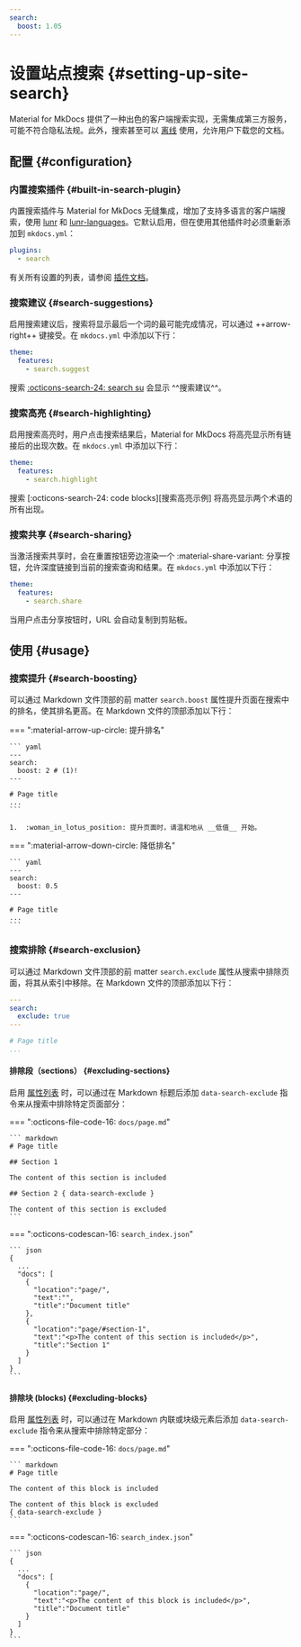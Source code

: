 ```yaml
---
search:
  boost: 1.05
---
```


# 设置站点搜索 {#setting-up-site-search}

Material for MkDocs 提供了一种出色的客户端搜索实现，无需集成第三方服务，可能不符合隐私法规。此外，搜索甚至可以 [离线] 使用，允许用户下载您的文档。

  [离线]: building-for-offline-usage.md

## 配置 {#configuration}

### 内置搜索插件 {#built-in-search-plugin}

<!-- md:version 0.1.0 -->
<!-- md:plugin -->

内置搜索插件与 Material for MkDocs 无缝集成，增加了支持多语言的客户端搜索，使用 [lunr] 和 [lunr-languages]。它默认启用，但在使用其他插件时必须重新添加到 `mkdocs.yml`：

``` yaml
plugins:
  - search
```

有关所有设置的列表，请参阅 [插件文档]。

  [插件文档]: ../plugins/search.md

  [lunr]: https://lunrjs.com
  [lunr-languages]: https://github.com/MihaiValentin/lunr-languages

### 搜索建议 {#search-suggestions}

<!-- md:version 7.2.0 -->
<!-- md:feature -->
<!-- md:flag experimental -->

启用搜索建议后，搜索将显示最后一个词的最可能完成情况，可以通过 ++arrow-right++ 键接受。在 `mkdocs.yml` 中添加以下行：

``` yaml
theme:
  features:
    - search.suggest
```

搜索 [:octicons-search-24: search su][搜索建议示例] 会显示 ^^搜索建议^^。

  [搜索建议示例]: ?q=search+su

### 搜索高亮 {#search-highlighting}

<!-- md:version 7.2.0 -->
<!-- md:feature -->
<!-- md:flag experimental -->

启用搜索高亮时，用户点击搜索结果后，Material for MkDocs 将高亮显示所有链接后的出现次数。在 `mkdocs.yml` 中添加以下行：

``` yaml
theme:
  features:
    - search.highlight
```

搜索 [:octicons-search-24: code blocks][搜索高亮示例] 将高亮显示两个术语的所有出现。

  [Search highlighting example]: ../reference/code-blocks.md?h=code+blocks

### 搜索共享 {#search-sharing}

<!-- md:version 7.2.0 -->
<!-- md:feature -->

当激活搜索共享时，会在重置按钮旁边渲染一个 :material-share-variant: 分享按钮，允许深度链接到当前的搜索查询和结果。在 `mkdocs.yml` 中添加以下行：

``` yaml
theme:
  features:
    - search.share
```

当用户点击分享按钮时，URL 会自动复制到剪贴板。

## 使用 {#usage}

### 搜索提升 {#search-boosting}

<!-- md:version 8.3.0 -->
<!-- md:flag metadata -->

可以通过 Markdown 文件顶部的前 matter `search.boost` 属性提升页面在搜索中的排名，使其排名更高。在 Markdown 文件的顶部添加以下行：

=== ":material-arrow-up-circle: 提升排名"

    ``` yaml
    ---
    search:
      boost: 2 # (1)!
    ---

    # Page title
    ...
    ```

    1.  :woman_in_lotus_position: 提升页面时，请温和地从 __低值__ 开始。

=== ":material-arrow-down-circle: 降低排名"

    ``` yaml
    ---
    search:
      boost: 0.5
    ---

    # Page title
    ...
    ```

### 搜索排除 {#search-exclusion}

<!-- md:version 9.0.0 -->
<!-- md:flag metadata -->
<!-- md:flag experimental -->

可以通过 Markdown 文件顶部的前 matter `search.exclude` 属性从搜索中排除页面，将其从索引中移除。在 Markdown 文件的顶部添加以下行：

``` yaml
---
search:
  exclude: true
---

# Page title
...
```

#### 排除段（sections） {#excluding-sections}

启用 [属性列表] 时，可以通过在 Markdown 标题后添加 `data-search-exclude` 指令来从搜索中排除特定页面部分：

=== ":octicons-file-code-16: `docs/page.md`"

    ``` markdown
    # Page title

    ## Section 1

    The content of this section is included

    ## Section 2 { data-search-exclude }

    The content of this section is excluded
    ```

=== ":octicons-codescan-16: `search_index.json`"

    ``` json
    {
      ...
      "docs": [
        {
          "location":"page/",
          "text":"",
          "title":"Document title"
        },
        {
          "location":"page/#section-1",
          "text":"<p>The content of this section is included</p>",
          "title":"Section 1"
        }
      ]
    }
    ```

  [属性列表]: extensions/python-markdown.md#attribute-lists

#### 排除块 (blocks) {#excluding-blocks}

启用 [属性列表] 时，可以通过在 Markdown 内联或块级元素后添加 `data-search-exclude` 指令来从搜索中排除特定部分：

=== ":octicons-file-code-16: `docs/page.md`"

    ``` markdown
    # Page title

    The content of this block is included

    The content of this block is excluded
    { data-search-exclude }
    ```

=== ":octicons-codescan-16: `search_index.json`"

    ``` json
    {
      ...
      "docs": [
        {
          "location":"page/",
          "text":"<p>The content of this block is included</p>",
          "title":"Document title"
        }
      ]
    }
    ```
